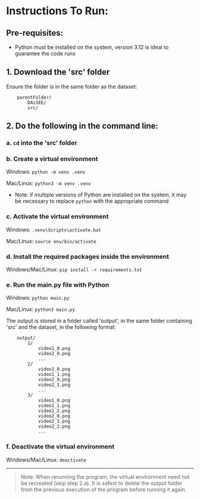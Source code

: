 # Instructions To Run:

## Pre-requisites:

- Python must be installed on the system, version 3.12 is ideal to guarantee the code runs

## 1. Download the 'src' folder

Ensure the folder is in the same folder as the dataset:
```
    parentFolder/
    	DAiSEE/
    	src/
```

## 2. Do the following in the command line:

### a. `cd` into the 'src' folder

### b. Create a virtual environment

Windows: `python -m venv .venv`

Mac/Linux: `python3 -m venv .venv`

- Note: if multiple versions of Python are installed on the system, it may be necessary to replace `python` with the appropriate command

### c. Activate the virtual environment

Windows: `.venv\Scripts\activate.bat`

Mac/Linux: `source env/bin/activate`

### d. Install the required packages inside the environment

Windows/Mac/Linux: `pip install -r requirements.txt`

### e. Run the main.py file with Python

Windows: `python main.py`

Mac/Linux: `python3 main.py`

The output is stored in a folder called 'output', in the same folder containing 'src' and the dataset, in the following format:

```
    output/
        1/
            video1_0.png
            video2_0.png
            ...
        2/
            video1_0.png
            video1_1.png
            video2_0.png
            video2_1.png
            ...
        3/
            video1_0.png
            video1_1.png
            video1_2.png
            video2_0.png
            video2_1.png
            video2_2.png
            ...
```

### f. Deactivate the virtual environment

Windows/Mac/Linux: `deactivate`

---

> Note: When rerunning the program, the virtual environment need not be recreated (skip step 2.a). It is safest to delete the output folder from the previous execution of the program before running it again.